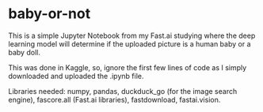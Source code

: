 # baby-or-not
This is a simple Jupyter Notebook from my Fast.ai studying where the deep learning model will determine if the uploaded picture is a human baby or a baby doll.

This was done in Kaggle, so, ignore the first few lines of code as I simply downloaded and uploaded the .ipynb file.

Libraries needed: numpy, pandas, duckduck_go (for the image search engine), fascore.all (Fast.ai libraries), fastdownload, fastai.vision.
